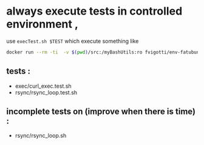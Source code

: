 
# always execute tests in controlled environment ,
use `execTest.sh $TEST` which execute something like 
```sh
docker run --rm -ti  -v $(pwd)/src:/myBashUtils:ro fvigotti/env-fatubuntu bash /myBashUtils/$TEST
```
   

## tests : 
  - exec/curl_exec.test.sh
  - rsync/rsync_loop.test.sh
   
## incomplete tests on (improve when there is time) :
  - rsync/rsync_loop.sh
